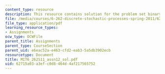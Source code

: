 ```yaml
---
content_type: resource
description: This resource contains solution for the problem set binary hypothesis.
file: /media/courses/6-262-discrete-stochastic-processes-spring-2011/62715a03a3efc0d8464d4af217565752_MIT6_262S11_assn12_sol.pdf
file_type: application/pdf
learning_resource_types:
- Assignments
ocw_type: OCWFile
parent_title: Assignments
parent_type: CourseSection
parent_uid: e6eac52a-e463-cfd2-eab3-5a5db3902ecb
resourcetype: Document
title: MIT6_262S11_assn12_sol.pdf
uid: 62715a03-a3ef-c0d8-464d-4af217565752
---
```


